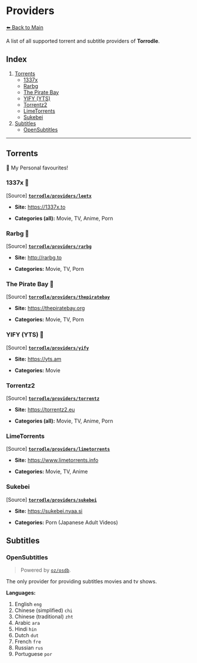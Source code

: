 # Providers

[⬅️ Back to Main](./README.md)

A list of all supported torrent and subtitle providers of **Torrodle**.

## Index

1. [Torrents](#torrents)
    * [1337x](#1337x-)
    * [Rarbg](#rarbg-)
    * [The Pirate Bay](#the-pirate-bay-)
    * [YIFY (YTS)](#yify-yts-)
    * [Torrentz2](#torrentz2)
    * [LimeTorrents](#limetorrents)
    * [Sukebei](#sukebei)
2. [Subtitles](#subtitles)
    * [OpenSubtitles](#opensubtitles)

---

## Torrents

🌟 My Personal favourites!

### 1337x 🌟

[Source] [**`torrodle/providers/leetx`**](./providers/leetx/leetx.go)

* **Site:** https://1337x.to

* **Categories (all):** Movie, TV, Anime, Porn
 
### Rarbg 🌟

[Source] [**`torrodle/providers/rarbg`**](./providers/rarbg/rarbg.go)
 
* **Site:** http://rarbg.to
 
* **Categories:** Movie, TV, Porn

### The Pirate Bay 🌟

[Source] [**`torrodle/providers/thepiratebay`**](./providers/thepiratebay/thepiratebay.go)

* **Site:** https://thepiratebay.org

* **Categories:** Movie, TV, Porn
 
### YIFY (YTS) 🌟

[Source] [**`torrodle/providers/yify`**](./providers/yify/yify.go)
 
* **Site:** https://yts.am
 
* **Categories:** Movie
 
### Torrentz2

[Source] [**`torrodle/providers/torrentz`**](./providers/torrentz/torrentz.go)
 
* **Site:** https://torrentz2.eu
 
* **Categories (all):** Movie, TV, Anime, Porn
 
### LimeTorrents

[Source] [**`torrodle/providers/limetorrents`**](./providers/limetorrents/limetorrents.go)
 
* **Site:** https://www.limetorrents.info
 
* **Categories:** Movie, TV, Anime

### Sukebei

[Source] [**`torrodle/providers/sukebei`**](./providers/sukebei/sukebei.go)

* **Site:** https://sukebei.nyaa.si
 
* **Categories:** Porn (Japanese Adult Videos)

## Subtitles

### OpenSubtitles
 
 > Powered by [`oz/osdb`](https://github.com/oz/osdb).

The only provider for providing subtitles movies and tv shows.
 
**Languages:**
 
1. English `eng`
2. Chinese (simplified) `chi`
3. Chinese (traditional) `zht`
4. Arabic `ara`
5. Hindi `hin`
6. Dutch `dut`
7. French `fre`
8. Russian `rus`
9. Portuguese `por`
